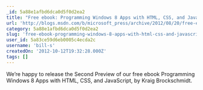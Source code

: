 ```yaml
---
_id: 5a88e1afbd6dca0d5f0d2ea2
title: "Free ebook: Programming Windows 8 Apps with HTML, CSS, and JavaScript (Second Preview)"
url: 'http://blogs.msdn.com/b/microsoft_press/archive/2012/08/20/free-ebook-programming-windows-8-apps-with-html-css-and-javascript-second-preview.aspx'
category: 5a88e1afbd6dca0d5f0d2ea2
slug: 'free-ebook-programming-windows-8-apps-with-html-css-and-javascript-second-preview-2'
user_id: 5a83ce59d6eb0005c4ecda2c
username: 'bill-s'
createdOn: '2012-10-12T19:32:28.000Z'
tags: []
---
```


We’re happy to release the Second Preview of our free ebook Programming Windows 8 Apps with HTML, CSS, and JavaScript, by Kraig Brockschmidt.
